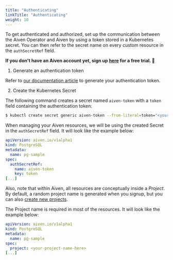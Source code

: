 ```yaml
---
title: "Authenticating"
linkTitle: "Authenticating"
weight: 10
---
```


To get authenticated and authorized, set up the communication between the Aiven Operator and Aiven by using a token stored in a Kubernetes secret. 
You can then refer to the secret name on every custom resource in the `authSecretRef` field.

**If you don't have an Aiven account yet, sign up [here](https://console.aiven.io/signup?utm_source=github&utm_medium=organic&utm_campaign=k8s-operator&utm_content=signup) for a free trial. 🦀**

1. Generate an authentication token

Refer to [our documentation article](https://help.aiven.io/en/articles/2059201-authentication-tokens) to generate your authentication token.

2. Create the Kubernetes Secret

The following command creates a secret named `aiven-token` with a `token` field containing the authentication token:
```bash
$ kubectl create secret generic aiven-token --from-literal=token="<your-token-here>"
```

When managing your Aiven resources, we will be using the created Secret in the `authSecretRef` field. It will look like the example below:
```yaml
apiVersion: aiven.io/v1alpha1
kind: PostgreSQL
metadata:
  name: pg-sample
spec:
  authSecretRef:
    name: aiven-token
    key: token
[...]
```

Also, note that within Aiven, all resources are conceptually inside a _Project_. By default, a random project name is generated when you signup, but you can also [create new projects](https://help.aiven.io/en/articles/5039826-how-to-create-new-project).

The Project name is required in most of the resources. It will look like the example below:
```yaml
apiVersion: aiven.io/v1alpha1
kind: PostgreSQL
metadata:
  name: pg-sample
spec:
  project: <your-project-name-here>
[...]
```
